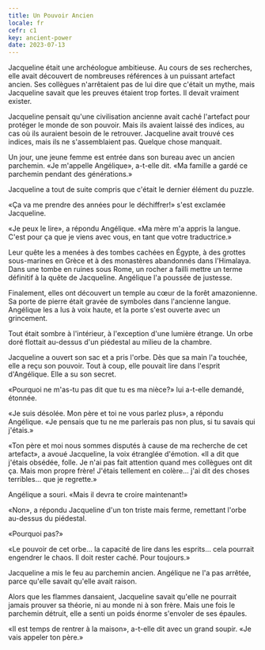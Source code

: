 ```yaml
---
title: Un Pouvoir Ancien
locale: fr
cefr: c1
key: ancient-power
date: 2023-07-13
---
```


Jacqueline était une archéologue ambitieuse. Au cours de ses recherches, elle avait découvert de nombreuses références à un puissant artefact ancien. Ses collègues n'arrêtaient pas de lui dire que c'était un mythe, mais Jacqueline savait que les preuves étaient trop fortes. Il devait vraiment exister.

Jacqueline pensait qu'une civilisation ancienne avait caché l'artefact pour protéger le monde de son pouvoir. Mais ils avaient laissé des indices, au cas où ils auraient besoin de le retrouver. Jacqueline avait trouvé ces indices, mais ils ne s'assemblaient pas. Quelque chose manquait.

Un jour, une jeune femme est entrée dans son bureau avec un ancien parchemin. «Je m'appelle Angélique», a-t-elle dit. «Ma famille a gardé ce parchemin pendant des générations.»

Jacqueline a tout de suite compris que c'était le dernier élément du puzzle.

«Ça va me prendre des années pour le déchiffrer!» s'est exclamée Jacqueline.

«Je peux le lire», a répondu Angélique. «Ma mère m'a appris la langue. C'est pour ça que je viens avec vous, en tant que votre traductrice.»

Leur quête les a menées à des tombes cachées en Égypte, à des grottes sous-marines en Grèce et à des monastères abandonnés dans l'Himalaya. Dans une tombe en ruines sous Rome, un rocher a failli mettre un terme définitif à la quête de Jacqueline. Angélique l'a poussée de justesse.

Finalement, elles ont découvert un temple au cœur de la forêt amazonienne. Sa porte de pierre était gravée de symboles dans l'ancienne langue. Angélique les a lus à voix haute, et la porte s'est ouverte avec un grincement.

Tout était sombre à l'intérieur, à l'exception d'une lumière étrange. Un orbe doré flottait au-dessus d'un piédestal au milieu de la chambre.

Jacqueline a ouvert son sac et a pris l'orbe. Dès que sa main l'a touchée, elle a reçu son pouvoir. Tout à coup, elle pouvait lire dans l'esprit d'Angélique. Elle a su son secret.

«Pourquoi ne m'as-tu pas dit que tu es ma nièce?» lui a-t-elle demandé, étonnée.

«Je suis désolée. Mon père et toi ne vous parlez plus», a répondu Angélique. «Je pensais que tu ne me parlerais pas non plus, si tu savais qui j'étais.»

«Ton père et moi nous sommes disputés à cause de ma recherche de cet artefact», a avoué Jacqueline, la voix étranglée d'émotion. «Il a dit que j'étais obsédée, folle. Je n'ai pas fait attention quand mes collègues ont dit ça. Mais mon propre frère! J'étais tellement en colère... j'ai dit des choses terribles... que je regrette.»

Angélique a souri. «Mais il devra te croire maintenant!»

«Non», a répondu Jacqueline d'un ton triste mais ferme, remettant l'orbe au-dessus du piédestal.

«Pourquoi pas?»

«Le pouvoir de cet orbe... la capacité de lire dans les esprits... cela pourrait engendrer le chaos. Il doit rester caché. Pour toujours.»

Jacqueline a mis le feu au parchemin ancien. Angélique ne l'a pas arrêtée, parce qu'elle savait qu'elle avait raison.

Alors que les flammes dansaient, Jacqueline savait qu'elle ne pourrait jamais prouver sa théorie, ni au monde ni à son frère. Mais une fois le parchemin détruit, elle a senti un poids énorme s'envoler de ses épaules.

«Il est temps de rentrer à la maison», a-t-elle dit avec un grand soupir. «Je vais appeler ton père.»